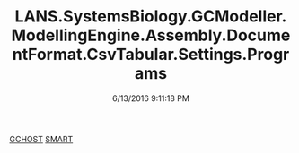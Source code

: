﻿---
title: LANS.SystemsBiology.GCModeller.ModellingEngine.Assembly.DocumentFormat.CsvTabular.Settings.Programs
date: 6/13/2016 9:11:18 PM
---

[GCHOST](T-LANS.SystemsBiology.GCModeller.ModellingEngine.Assembly.DocumentFormat.CsvTabular.Settings.Programs.GCHOST.html)
[SMART](T-LANS.SystemsBiology.GCModeller.ModellingEngine.Assembly.DocumentFormat.CsvTabular.Settings.Programs.SMART.html)
